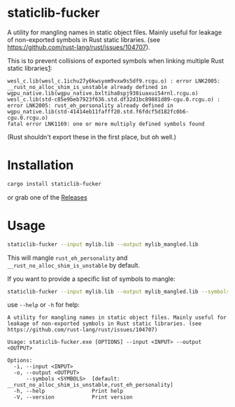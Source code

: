 # staticlib-fucker

A utility for mangling names in static object files. Mainly useful for leakage of non-exported symbols in Rust static libraries. (see https://github.com/rust-lang/rust/issues/104707).

This is to prevent collisions of exported symbols when linking multiple Rust static libraries[1]:

```
wesl_c.lib(wesl_c.1ichu27y6kwsyom9vxw9s5df9.rcgu.o) : error LNK2005: __rust_no_alloc_shim_is_unstable already defined in wgpu_native.lib(wgpu_native.bxltiha8spj938iuaxui54rnl.rcgu.o)
wesl_c.lib(std-c85e9beb7923f636.std.df32d1bc89881d89-cgu.0.rcgu.o) : error LNK2005: rust_eh_personality already defined in wgpu_native.lib(std-41414eb11fafff20.std.f6fdcf5d182fc0b6-cgu.0.rcgu.o)
fatal error LNK1169: one or more multiply defined symbols found
```

(Rust shouldn't export these in the first place, but oh well.)

# Installation

```bash
cargo install staticlib-fucker
```

or grab one of the [Releases](https://github.com/zeozeozeo/staticlib-fucker/releases)

# Usage

```bash
staticlib-fucker --input mylib.lib --output mylib_mangled.lib
```

This will mangle `rust_eh_personality` and `__rust_no_alloc_shim_is_unstable` by default.

If you want to provide a specific list of symbols to mangle:

```bash
staticlib-fucker --input mylib.lib --output mylib_mangled.lib --symbols mysym_1,mysym_2,mysym_3
```

use `--help` or `-h` for help:

```
A utility for mangling names in static object files. Mainly useful for leakage of non-exported symbols in Rust static libraries. (see https://github.com/rust-lang/rust/issues/104707)

Usage: staticlib-fucker.exe [OPTIONS] --input <INPUT> --output <OUTPUT>

Options:
  -i, --input <INPUT>
  -o, --output <OUTPUT>
      --symbols <SYMBOLS>  [default: __rust_no_alloc_shim_is_unstable,rust_eh_personality]
  -h, --help               Print help
  -V, --version            Print version
```

[1]: https://alanwu.space/post/symbol-hygiene/
